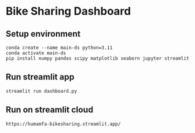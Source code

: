 # Bike Sharing Dashboard
## Setup environment
```
conda create --name main-ds python=3.11
conda activate main-ds
pip install numpy pandas scipy matplotlib seaborn jupyter streamlit
```

## Run streamlit app
```
streamlit run dashboard.py
```

## Run on streamlit cloud
```
https://humamfa-bikesharing.streamlit.app/
```
